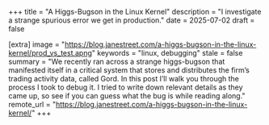 +++
title = "A Higgs-Bugson in the Linux Kernel"
description = "I investigate a strange spurious error we get in production."
date = 2025-07-02
draft = false

[extra]
image = "https://blog.janestreet.com/a-higgs-bugson-in-the-linux-kernel/prod_vs_test.apng"
keywords = "linux, debugging"
stale = false
summary = "We recently ran across a strange higgs-bugson that manifested itself in a critical system that stores and distributes the firm’s trading activity data, called Gord. In this post I’ll walk you through the process I took to debug it. I tried to write down relevant details as they came up, so see if you can guess what the bug is while reading along."
remote_url = "https://blog.janestreet.com/a-higgs-bugson-in-the-linux-kernel/"
+++
